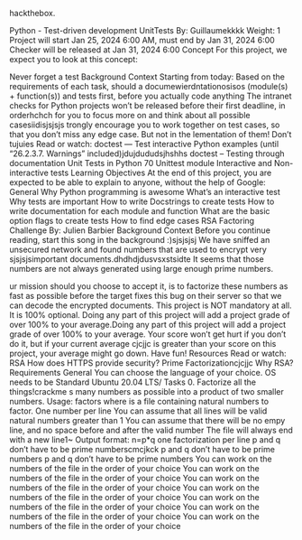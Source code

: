 hackthebox. 

Python - Test-driven development
UnitTests
By: Guillaumekkkk
Weight: 1
Project will start Jan 25, 2024 6:00 AM, must end by Jan 31, 2024 6:00
Checker will be released at Jan 31, 2024 6:00 
Concept
For this project, we expect you to look at this concept:

Never forget a test
Background Context
Starting from today:
Based on the requirements of each task,  should a documewierdntationosisos (module(s) + function(s)) and tests first,
before you actually code anything
The intranet checks for Python projects won’t be released before their first deadline, in orderhchch for you to focus more on and think
about all possible casesiidisjsjsjs
trongly encourage you to work together on test cases, so that you don’t miss any edge case. But not in the lementation of
them!
Don’t tujuies
Read or watch:
doctest — Test interactive Python examples (until “26.2.3.7. Warnings” included)jdujdududsjhshhs
doctest – Testing through documentation
Unit Tests in Python
70
Unittest module
Interactive and Non-interactive tests
Learning Objectives
At the end of this project, you are expected to be able to explain to anyone, without the help of Google:
General
Why Python programming is awesome
What’s an interactive test
Why tests are important
How to write Docstrings to create tests
How to write documentation for each module and function
What are the basic option flags to create tests
How to find edge cases
RSA Factoring Challenge
 By: Julien Barbier
Background Context
Before you continue reading, start this song in the background :)sjsjsjsj
We have sniffed an unsecured network and found numbers that are used to encrypt very sjsjsjsimportant documents.dhdhdjdusvsxstsidte
 It seems that those numbers are not always generated using large enough prime numbers. 

ur mission should you choose to accept it, is to factorize these numbers as fast as possible before the target fixes this bug on their server
so that we can decode the encrypted documents.
This project is NOT mandatory at all. It is 100% optional.
Doing any part of this project will add a project grade of over 100% to your average.Doing any part of this project will add a project grade of over 100% to your average.
Your score won’t get hurt if you don’t do it, but if your current average cjcjjc
is greater than your score on this project, your average might go down. Have fun!
Resources
Read or watch:
RSA
How does HTTPS provide security?
Prime Factorizationcjcjjc
Why RSA?
Requirements
General
You can choose the language of your choice.
OS needs to be Standard Ubuntu 20.04 LTS/
Tasks
0. Factorize all the things!crackme
s many numbers as possible into a product of two smaller numbers.
Usage: factors <file>
where <file> is a file containing natural numbers to factor.
One number per line
You can assume that all lines will be valid natural numbers greater than 1
You can assume that there will be no empy line, and no space before and after the valid number
The file will always end with a new line1~
Output format: n=p*q
one factorization per line
p and q don’t have to be prime numberscmcjkck
p and q don’t have to be prime numbers
p and q don’t have to be prime numbers
You can work on the numbers of the file in the order of your choice
You can work on the numbers of the file in the order of your choice
You can work on the numbers of the file in the order of your choice
You can work on the numbers of the file in the order of your choice
You can work on the numbers of the file in the order of your choice
You can work on the numbers of the file in the order of your choice
You can work on the numbers of the file in the order of your choice

